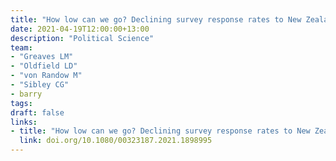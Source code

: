 ```yaml
---
title: "How low can we go? Declining survey response rates to New Zealand electoral roll mail surveys over three decades"
date: 2021-04-19T12:00:00+13:00
description: "Political Science"
team:
- "Greaves LM"
- "Oldfield LD"
- "von Randow M"
- "Sibley CG"
- barry
tags:
draft: false
links:
- title: "How low can we go? Declining survey response rates to New Zealand electoral roll mail surveys over three decades"
  link: doi.org/10.1080/00323187.2021.1898995
---
```

